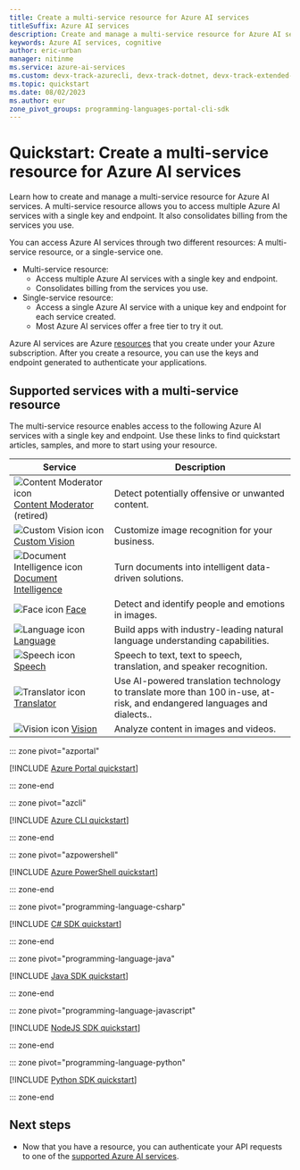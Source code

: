 ```yaml
---
title: Create a multi-service resource for Azure AI services
titleSuffix: Azure AI services
description: Create and manage a multi-service resource for Azure AI services.
keywords: Azure AI services, cognitive
author: eric-urban
manager: nitinme
ms.service: azure-ai-services
ms.custom: devx-track-azurecli, devx-track-dotnet, devx-track-extended-java, devx-track-js, devx-track-python, devx-track-azurepowershell, build-2024
ms.topic: quickstart
ms.date: 08/02/2023
ms.author: eur
zone_pivot_groups: programming-languages-portal-cli-sdk
---
```


# Quickstart: Create a multi-service resource for Azure AI services

Learn how to create and manage a multi-service resource for Azure AI services. A multi-service resource allows you to access multiple Azure AI services with a single key and endpoint. It also consolidates billing from the services you use.

You can access Azure AI services through two different resources: A multi-service resource, or a single-service one.

* Multi-service resource:
    * Access multiple Azure AI services with a single key and endpoint.
    * Consolidates billing from the services you use.
* Single-service resource:
    * Access a single Azure AI service with a unique key and endpoint for each service created. 
    * Most Azure AI services offer a free tier to try it out.

Azure AI services are Azure [resources](../azure-resource-manager/management/manage-resources-portal.md) that you create under your Azure subscription. After you create a resource, you can use the keys and endpoint generated to authenticate your applications.

## Supported services with a multi-service resource

The multi-service resource enables access to the following Azure AI services with a single key and endpoint. Use these links to find quickstart articles, samples, and more to start using your resource.

| Service | Description |
| --- | --- |
| ![Content Moderator icon](./media/service-icons/content-moderator.svg) [Content Moderator](./content-moderator/index.yml) (retired) | Detect potentially offensive or unwanted content. |
| ![Custom Vision icon](./media/service-icons/custom-vision.svg) [Custom Vision](./custom-vision-service/index.yml) | Customize image recognition for your business. |
| ![Document Intelligence icon](./media/service-icons/document-intelligence.svg) [Document Intelligence](./document-intelligence/index.yml) | Turn documents into intelligent data-driven solutions. |
| ![Face icon](./media/service-icons/face.svg) [Face](./computer-vision/overview-identity.md) | Detect and identify people and emotions in images. |
| ![Language icon](./media/service-icons/language.svg) [Language](./language-service/index.yml) | Build apps with industry-leading natural language understanding capabilities. |
| ![Speech icon](./media/service-icons/speech.svg) [Speech](./speech-service/index.yml) | Speech to text, text to speech, translation, and speaker recognition. |
| ![Translator icon](./media/service-icons/translator.svg) [Translator](./translator/index.yml) | Use AI-powered translation technology to translate more than 100 in-use, at-risk, and endangered languages and dialects.. |
| ![Vision icon](./media/service-icons/vision.svg) [Vision](./computer-vision/index.yml) | Analyze content in images and videos. |

::: zone pivot="azportal"

[!INCLUDE [Azure Portal quickstart](includes/quickstarts/management-azportal.md)]

::: zone-end

::: zone pivot="azcli"

[!INCLUDE [Azure CLI quickstart](includes/quickstarts/management-azcli.md)]

::: zone-end

::: zone pivot="azpowershell"

[!INCLUDE [Azure PowerShell quickstart](includes/quickstarts/management-azpowershell.md)]

::: zone-end

::: zone pivot="programming-language-csharp"

[!INCLUDE [C# SDK quickstart](includes/quickstarts/management-csharp.md)]

::: zone-end

::: zone pivot="programming-language-java"

[!INCLUDE [Java SDK quickstart](includes/quickstarts/management-java.md)]

::: zone-end

::: zone pivot="programming-language-javascript"

[!INCLUDE [NodeJS SDK quickstart](includes/quickstarts/management-node.md)]

::: zone-end

::: zone pivot="programming-language-python"

[!INCLUDE [Python SDK quickstart](includes/quickstarts/management-python.md)]

::: zone-end

## Next steps

* Now that you have a resource, you can authenticate your API requests to one of the [supported Azure AI services](#supported-services-with-a-multi-service-resource). 

